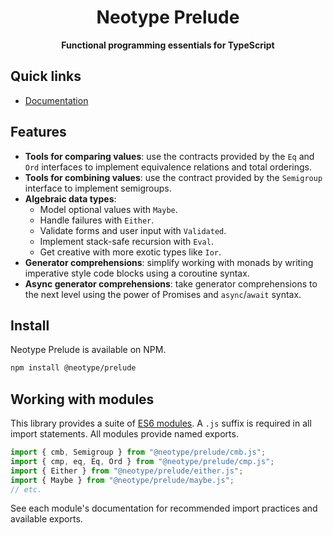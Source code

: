 <h1 align="center">Neotype Prelude</h1>

<p align="center">
    <strong>Functional programming essentials for TypeScript</strong>
</p>

## Quick links

-   [Documentation](https://jm4rtinez.github.io/neotype_prelude/)

## Features

-   **Tools for comparing values**: use the contracts provided by the `Eq` and
    `Ord` interfaces to implement equivalence relations and total orderings.
-   **Tools for combining values**: use the contract provided by the `Semigroup`
    interface to implement semigroups.
-   **Algebraic data types**:
    -   Model optional values with `Maybe`.
    -   Handle failures with `Either`.
    -   Validate forms and user input with `Validated`.
    -   Implement stack-safe recursion with `Eval`.
    -   Get creative with more exotic types like `Ior`.
-   **Generator comprehensions**: simplify working with monads by writing
    imperative style code blocks using a coroutine syntax.
-   **Async generator comprehensions**: take generator comprehensions to the
    next level using the power of Promises and `async`/`await` syntax.

## Install

Neotype Prelude is available on NPM.

```sh
npm install @neotype/prelude
```

## Working with modules

This library provides a suite of [ES6 modules]. A `.js` suffix is required in
all import statements. All modules provide named exports.

```ts
import { cmb, Semigroup } from "@neotype/prelude/cmb.js";
import { cmp, eq, Eq, Ord } from "@neotype/prelude/cmp.js";
import { Either } from "@neotype/prelude/either.js";
import { Maybe } from "@neotype/prelude/maybe.js";
// etc.
```

See each module's documentation for recommended import practices and available
exports.

[es6 modules]:
    https://exploringjs.com/es6/ch_modules.html#sec_basics-of-es6-modules
